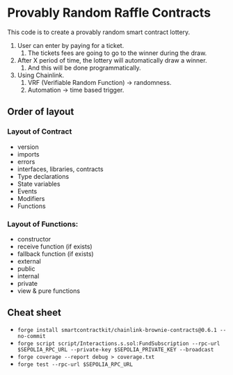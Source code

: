 # Provably Random Raffle Contracts

This code is to create a provably random smart contract lottery.

1. User can enter by paying for a ticket.
   1. The tickets fees are going to go to the winner during the draw.
2. After X period of time, the lottery will automatically draw a winner.
   1. And this will be done programmatically.
3. Using Chainlink.
   1. VRF (Verifiable Random Function) -> randomness.
   2. Automation -> time based trigger.

## Order of layout

### Layout of Contract
- version
- imports
- errors
- interfaces, libraries, contracts
- Type declarations
- State variables
- Events
- Modifiers
- Functions

### Layout of Functions:
- constructor
- receive function (if exists)
- fallback function (if exists)
- external
- public
- internal
- private
- view & pure functions

## Cheat sheet

* `forge install smartcontractkit/chainlink-brownie-contracts@0.6.1 --no-commit`
* `forge script script/Interactions.s.sol:FundSubscription --rpc-url $SEPOLIA_RPC_URL --private-key $SEPOLIA_PRIVATE_KEY --broadcast`
* `forge coverage --report debug > coverage.txt`
* `forge test --rpc-url $SEPOLIA_RPC_URL`
